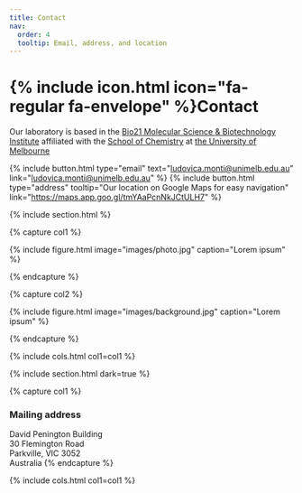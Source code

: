 ```yaml
---
title: Contact
nav:
  order: 4
  tooltip: Email, address, and location
---
```


# {% include icon.html icon="fa-regular fa-envelope" %}Contact

Our laboratory is based in the [Bio21 Molecular Science & Biotechnology Institute](https://www.bio21.unimelb.edu.au) affiliated with the [School of Chemistry](https://chemistry.unimelb.edu.au) at [the University of Melbourne](https://www.unimelb.edu.au)

{%
  include button.html
  type="email"
  text="ludovica.monti@unimelb.edu.au"
  link="ludovica.monti@unimelb.edu.au"
%}
{%
  include button.html
  type="address"
  tooltip="Our location on Google Maps for easy navigation"
  link="https://maps.app.goo.gl/tmYAaPcnNkJCtULH7"
%}

{% include section.html %}

{% capture col1 %}

{%
  include figure.html
  image="images/photo.jpg"
  caption="Lorem ipsum"
%}

{% endcapture %}

{% capture col2 %}

{%
  include figure.html
  image="images/background.jpg"
  caption="Lorem ipsum"
%}

{% endcapture %}

{% include cols.html col1=col1  %}

{% include section.html dark=true %}

{% capture col1 %}
### Mailing address 
David Penington Building<br/>
30 Flemington Road<br/>
Parkville, VIC 3052<br/>
Australia
{% endcapture %}


{% include cols.html col1=col1 %}
